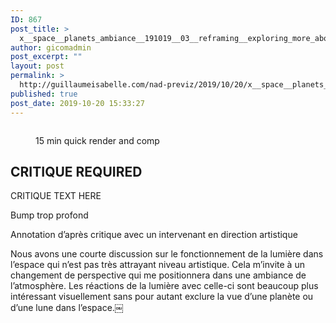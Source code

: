 ```yaml
---
ID: 867
post_title: >
  x__space__planets_ambiance__191019__03__reframing__exploring_more_about_planet_displacement_N_ambiance__A__UHD__ha00000
author: gicomadmin
post_excerpt: ""
layout: post
permalink: >
  http://guillaumeisabelle.com/nad-previz/2019/10/20/x__space__planets_ambiance__191019__03__reframing__exploring_more_about_planet_displacement_n_ambiance__a__uhd__ha00000/
published: true
post_date: 2019-10-20 15:33:27
---
```

<!-- wp:image {"id":868} --><figure class="wp-block-image">

<img src="http://guillaumeisabelle.com/nad-previz/wp-content/uploads/sites/19/2019/10/image-54-1024x692.png" alt="" class="wp-image-868" /><figcaption>15 min quick render and comp</figcaption></figure> <!-- /wp:image -->

<!-- wp:heading -->

## CRITIQUE REQUIRED

<!-- /wp:heading -->

<!-- wp:paragraph -->

CRITIQUE TEXT HERE

<!-- /wp:paragraph -->

<!-- wp:paragraph -->

Bump trop profond 

<!-- /wp:paragraph -->

<!-- wp:paragraph -->

Annotation d’après critique avec un intervenant en direction artistique

<!-- /wp:paragraph -->

<!-- wp:paragraph -->

Nous avons une courte discussion sur le fonctionnement de la lumière dans l’espace qui n’est pas très attrayant niveau artistique. Cela m’invite à un changement de perspective qui me positionnera dans une ambiance de l’atmosphère. Les réactions de la lumière avec celle-ci sont beaucoup plus intéressant visuellement sans pour autant exclure la vue d’une planète ou d’une lune dans l’espace.￼

<!-- /wp:paragraph -->